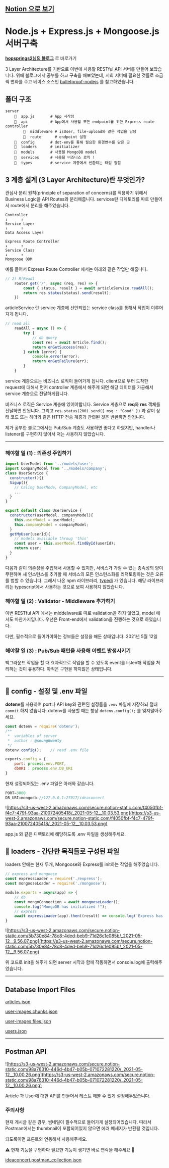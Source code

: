## [Notion 으로 보기](https://www.notion.so/Server-README-md-a9afc6ba9f064ebd857d76bbe82853a8)

# Node.js + Express.js + Mongoose.js 서버구축

[**hopsprings2님의 블로그**](https://velog.io/@hopsprings2/%EA%B2%AC%EA%B3%A0%ED%95%9C-node.js-%ED%94%84%EB%A1%9C%EC%A0%9D%ED%8A%B8-%EC%95%84%ED%82%A4%ED%85%8D%EC%B3%90-%EC%84%A4%EA%B3%84%ED%95%98%EA%B8%B0) 로 바로가기

3 Layer Architecture를 기반으로 이번에 사용할 RESTful API 서버를 만들어 보았습니다. 위에 블로그에서 공부를 하고 구축을 해보았는데, 저희 서버에 필요한 것들로 조금씩 변화를 주고 베이스 소스인 [bulletproof-nodejs](https://github.com/santiq/bulletproof-nodejs) 를 참고하였습니다.

## 폴더 구조

```
server
	📄  app.js       # App 시작점
	📁  api          # App에서 사용할 모든 endpoint를 위한 Express route controller
		📁  middleware # isUser, file-upload와 같은 작업을 담당
		📁  route      # endpoint 설정
	📁  config       # dot-env를 통해 필요한 환경변수를 담은 곳
	📁  loaders      # initializer
	📁  models       # 사용될 MongoDB model
	📁  services     # 사용될 비즈니스 로직 !
	📁  types        # service 계층에서 반환되는 타입 정렬
```

## 3 계층 설계 (3 Layer Architecture)란 무엇인가?

관심사 분리 원칙(principle of separation of concerns)를 적용하기 위해서 Business Logic을 API Routes와 분리해줍니다. services란 디렉토리를 따로 만들어서 route에서 분리를 해주었습니다.

```
Controller
↓      ↑
Service Layer
↓      ↑
Data Access Layer
```

```
Express Route Controller
↓      ↑
Service Class
↓      ↑
Mongoose ODM
```

예를 들어서 Express Route Controller 에서는 아래와 같은 작업만 해줍니다.

```jsx
// 2) R[Read]
    router.get('/', async (req, res) => {
        const { status, result } = await articleService.readAll();
        return res.status(status).send(result);
    })
```

articleService 란 service 계층에 선언되있는 service class를 통해서 작업이 이루어지게 됩니다.

```jsx
// read all
    readAll = async () => {
        try {
            // db query
            const res = await Article.find();
            return onGetSuccess(res);
        } catch (error) {
            console.error(error);
            return onGetFailure(err);
        }
    }
```

service 계층으로는 비즈니스 로직이 들어가게 됩니다. client으로 부터 도착한 request에 대해서 먼저 controller 계층에서 해주게 되면 해당 데이터를 가공해서 service 계층으로 전달하게됩니다. 

비즈니스 로직은 Service 계층에 있어야합니다. Service 계층으로 **req**와 **res** 객체를 전달하면 안됩니다. 그리고 `res.status(200).send({ msg : "Good" })` 과 같이 상태 코드 또는 헤더와 같은 HTTP 전송 계층과 관련된 것은 반환하면 안됩니다.

제가 공부한 블로그에서는 Pub/Sub 계층도 사용하면 좋다고 하였지만, handler나 listener를 구현하지 않아서 저는 사용하지 않았습니다.

---

### 해야할 일 (1) : 의존성 주입하기

```jsx
import UserModel from '../models/user';
import CompanyModel from '../models/company';
class UserService {
  constructor(){}
  Sigup(){
    // Caling UserMode, CompanyModel, etc
    ...
  }
}
```

```jsx
export default class UserService {
  constructor(userModel, companyModel){
    this.userModel = userModel;
    this.companyModel = companyModel;
  }
  getMyUser(userId){
    // models available throug 'this'
    const user = this.userModel.findById(userId);
    return user;
  }
}
```

다음과 같이 의존성을 주입해서 사용할 수 있지만, 서비스가 가질 수 있는 종속성의 양이 무한하며 새 인스턴스를 추가할 때 서비스의 모든 인스턴스화를 리팩토링하는 것은 오류를 범할 수 있습니다.  그래서 나온 npm 라이브러리, [typedi](https://www.npmjs.com/package/typedi) 가 있습니다. 해당 라이브러리는 typescript에서 사용하는 것으로 보여 사용하지 않았습니다.

### 해야할 일 (2) : Validator - Middleware 추가하기

이번 RESTful API 에서는 middelware로 따로 validation을 하지 않았고, model 에서도 마찬가지입니다. 우선은 Front-end에서 validation을 진행하는 것으로 하였습니다. 

다만, 필수적으로 들어가야하는 정보들은 설정을 해둔 상태입니다. 2021년 5월 12일 

### 해야할 일 (3) : Pub/Sub 패턴을 사용해 이벤트 발생시키기

백그라운드 작업을 할 때 효과적으로 작업을 할 수 있도록 event를 listen해 작업을 처리하는 것이 유용하다. 아직은 구현을 하지않은 상태입니다.

---

## 📁 config - 설정 및 .env 파일

**dotenv**를 사용하여 port나 API key와 관련된 설정들을 `.env` 파일에 저장하되 절대 `commit` 하지 않습니다. dotenv를 사용할 때는 항상 `dotenv.config();` 를 잊지말아주세요.

```jsx
const dotenv = require('dotenv');
/**
 *  variables of server
 *  author : @seunghwanly
 */
dotenv.config();    // read .env file

exports.config = {
    port: process.env.PORT,
    dbURI : process.env.DB_URI
}
```

현재 설정되어있는 .env 파일은 아래와 같습니다.

```jsx
PORT=3000
DB_URI=mongodb://127.0.0.1:27017/ideaconcert
```

![https://s3-us-west-2.amazonaws.com/secure.notion-static.com/f4050fbf-f4c7-479f-93aa-210072405418/_2021-05-12__10.03.53.png](https://s3-us-west-2.amazonaws.com/secure.notion-static.com/f4050fbf-f4c7-479f-93aa-210072405418/_2021-05-12__10.03.53.png)

app.js 와 같은 디렉토리에 해당하도록 .env 파일을 생성해주세요.

## 📁 loaders - 간단한 목적들로 구성된 파일

loaders 안에는 현재 두개, Mongoose와 Express를 init하는 작업을 해주었습니다. 

```jsx
// express and mongoose
const expressLoader = require('./express');
const mongooseLoader = require('./mongoose');

module.exports = async(app) => {
    // db
    const mongoConnection = await mongooseLoader();
    console.log("MongoDB has initialized !");
    // express
    await expressLoader(app).then((result) => console.log('Express has initialized !'));
}
```

![https://s3-us-west-2.amazonaws.com/secure.notion-static.com/5b730e84-78c8-4ded-beb9-71d26c1e085b/_2021-05-12__9.56.07.png](https://s3-us-west-2.amazonaws.com/secure.notion-static.com/5b730e84-78c8-4ded-beb9-71d26c1e085b/_2021-05-12__9.56.07.png)

위 코드로 init을 해주게 되면 server 시작과 함께 작동하면서 console.log에 출력해주었습니다.

---

## Database Import Files

[articles.json](https://s3-us-west-2.amazonaws.com/secure.notion-static.com/45b64ed0-e974-41de-af7f-e778ab5c8aa5/articles.json)

[user-images.chunks.json](https://s3-us-west-2.amazonaws.com/secure.notion-static.com/ded01b27-2835-46a4-9ae3-50bc2d5ae6be/user-images.chunks.json)

[user-images.files.json](https://s3-us-west-2.amazonaws.com/secure.notion-static.com/43414ad7-a667-4cdb-a56b-013d443312f6/user-images.files.json)

[users.json](https://s3-us-west-2.amazonaws.com/secure.notion-static.com/e1afc3a8-cb4d-4448-b2e3-612de32597b6/users.json)

---

## Postman API

![https://s3-us-west-2.amazonaws.com/secure.notion-static.com/98a76310-446d-4b47-b05b-071072281220/_2021-05-12__10.00.26.png](https://s3-us-west-2.amazonaws.com/secure.notion-static.com/98a76310-446d-4b47-b05b-071072281220/_2021-05-12__10.00.26.png)

Article 과 User에 대한 API를 만들어서 테스트 해볼 수 있게 설정해두었습니다.

### 주의사항

현재 게시글 같은 경우, 썸네일이 필수적으로 들어가게 설정되어있습니다. 따라서 Postman에서는 thumbnail이 포함되어있지 않으면 에러 메세지가 반환될 것입니다. 

되도록이면 프론트와 연동해서 사용해주세요.

⚠️  현재 기능을 구현하다 필요한 기능이 생기면 바로 연락을 해주세요 🙂

[ideaconcert.postman_collection.json](https://s3-us-west-2.amazonaws.com/secure.notion-static.com/852bdbfd-6ef3-481a-86ff-420d32ac0621/ideaconcert.postman_collection.json)
